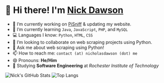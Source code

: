 # 👋 Hi there! I'm [Nick Dawson](https://nicholasdawson.me)

- 🔭 I’m currently working on [PiSniff](https://github.com/ritsec/PiSniff) & updating my website.
- 🌱 I’m currently learning ```Java```, ```JavaScript```, ```PHP```, and ```MySQL``` 
- 💻 Languages I know: ```Python```, ```HTML```, ```CSS```
- 👯 I’m looking to collaborate on web scraping projects using Python.
- 💬 Ask me about web scraping using Python!
- 📫 How to reach me: ```contact (at) nicholasdawson (dot) me```
- 😄 Pronouns: **He/Him**
- 🏫 Studying **Software Engineering** at *Rochester Institute of Technology*

![Nick's GitHub Stats](https://github-readme-stats.vercel.app/api?username=NicholasDawson&theme=tokyonight&show_icons=true&cache_seconds=10000)
![Top Langs](https://github-readme-stats.vercel.app/api/top-langs/?username=NicholasDawson&theme=tokyonight&hide=TeX&layout=compact&cache_seconds=10000)
